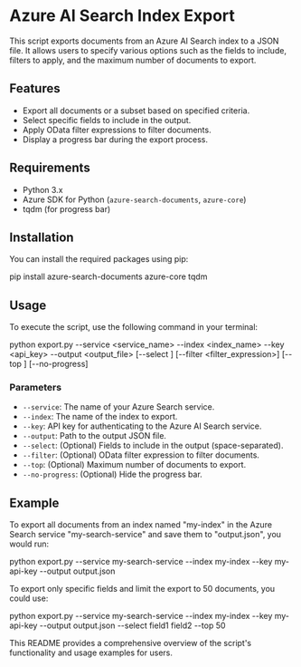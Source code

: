 # Azure AI Search Index Export

This script exports documents from an Azure AI Search index to a JSON file. It allows users to specify various options such as the fields to include, filters to apply, and the maximum number of documents to export.

## Features

- Export all documents or a subset based on specified criteria.
- Select specific fields to include in the output.
- Apply OData filter expressions to filter documents.
- Display a progress bar during the export process.

## Requirements

- Python 3.x
- Azure SDK for Python (`azure-search-documents`, `azure-core`)
- tqdm (for progress bar)

## Installation

You can install the required packages using pip:

pip install azure-search-documents azure-core tqdm

## Usage

To execute the script, use the following command in your terminal:

python export.py --service <service_name> --index <index_name> --key <api_key> --output <output_file> [--select <fields>] [--filter <filter_expression>] [--top <number>] [--no-progress]

### Parameters

- `--service`: The name of your Azure Search service.
- `--index`: The name of the index to export.
- `--key`: API key for authenticating to the Azure AI Search service.
- `--output`: Path to the output JSON file.
- `--select`: (Optional) Fields to include in the output (space-separated).
- `--filter`: (Optional) OData filter expression to filter documents.
- `--top`: (Optional) Maximum number of documents to export.
- `--no-progress`: (Optional) Hide the progress bar.

## Example

To export all documents from an index named "my-index" in the Azure Search service "my-search-service" and save them to "output.json", you would run:

python export.py --service my-search-service --index my-index --key my-api-key --output output.json

To export only specific fields and limit the export to 50 documents, you could use:

python export.py --service my-search-service --index my-index --key my-api-key --output output.json --select field1 field2 --top 50

This README provides a comprehensive overview of the script's functionality and usage examples for users.
